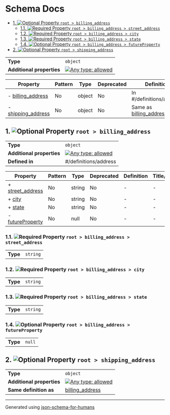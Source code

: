 # Schema Docs

- [1. ![Optional](https://img.shields.io/badge/Optional-yellow) Property `root > billing_address`](#billing_address-72657373)
  - [1.1. ![Required](https://img.shields.io/badge/Required-blue) Property `root > billing_address > street_address`](#billing_address_street_address-72657373)
  - [1.2. ![Required](https://img.shields.io/badge/Required-blue) Property `root > billing_address > city`](#billing_address_city-63697479)
  - [1.3. ![Required](https://img.shields.io/badge/Required-blue) Property `root > billing_address > state`](#billing_address_state-74617465)
  - [1.4. ![Optional](https://img.shields.io/badge/Optional-yellow) Property `root > billing_address > futureProperty`](#billing_address_futureProperty-65727479)
- [2. ![Optional](https://img.shields.io/badge/Optional-yellow) Property `root > shipping_address`](#shipping_address-72657373)

|                           |                                                                                                                                   |
| ------------------------- | --------------------------------------------------------------------------------------------------------------------------------- |
| **Type**                  | `object`                                                                                                                          |
| **Additional properties** | [![Any type: allowed](https://img.shields.io/badge/Any%20type-allowed-green)](# "Additional Properties of any type are allowed.") |

| Property                                          | Pattern | Type   | Deprecated | Definition                                            | Title/Description |
| ------------------------------------------------- | ------- | ------ | ---------- | ----------------------------------------------------- | ----------------- |
| - [billing_address](#billing_address-72657373 )   | No      | object | No         | In #/definitions/address                              | -                 |
| - [shipping_address](#shipping_address-72657373 ) | No      | object | No         | Same as [billing_address](#billing_address-72657373 ) | -                 |

## <a name="billing_address-72657373"></a>1. ![Optional](https://img.shields.io/badge/Optional-yellow) Property `root > billing_address`

|                           |                                                                                                                                   |
| ------------------------- | --------------------------------------------------------------------------------------------------------------------------------- |
| **Type**                  | `object`                                                                                                                          |
| **Additional properties** | [![Any type: allowed](https://img.shields.io/badge/Any%20type-allowed-green)](# "Additional Properties of any type are allowed.") |
| **Defined in**            | #/definitions/address                                                                                                             |

| Property                                                      | Pattern | Type   | Deprecated | Definition | Title/Description |
| ------------------------------------------------------------- | ------- | ------ | ---------- | ---------- | ----------------- |
| + [street_address](#billing_address_street_address-72657373 ) | No      | string | No         | -          | -                 |
| + [city](#billing_address_city-63697479 )                     | No      | string | No         | -          | -                 |
| + [state](#billing_address_state-74617465 )                   | No      | string | No         | -          | -                 |
| - [futureProperty](#billing_address_futureProperty-65727479 ) | No      | null   | No         | -          | -                 |

### <a name="billing_address_street_address-72657373"></a>1.1. ![Required](https://img.shields.io/badge/Required-blue) Property `root > billing_address > street_address`

|          |          |
| -------- | -------- |
| **Type** | `string` |

### <a name="billing_address_city-63697479"></a>1.2. ![Required](https://img.shields.io/badge/Required-blue) Property `root > billing_address > city`

|          |          |
| -------- | -------- |
| **Type** | `string` |

### <a name="billing_address_state-74617465"></a>1.3. ![Required](https://img.shields.io/badge/Required-blue) Property `root > billing_address > state`

|          |          |
| -------- | -------- |
| **Type** | `string` |

### <a name="billing_address_futureProperty-65727479"></a>1.4. ![Optional](https://img.shields.io/badge/Optional-yellow) Property `root > billing_address > futureProperty`

|          |        |
| -------- | ------ |
| **Type** | `null` |

## <a name="shipping_address-72657373"></a>2. ![Optional](https://img.shields.io/badge/Optional-yellow) Property `root > shipping_address`

|                           |                                                                                                                                   |
| ------------------------- | --------------------------------------------------------------------------------------------------------------------------------- |
| **Type**                  | `object`                                                                                                                          |
| **Additional properties** | [![Any type: allowed](https://img.shields.io/badge/Any%20type-allowed-green)](# "Additional Properties of any type are allowed.") |
| **Same definition as**    | [billing_address](#billing_address)                                                                                               |

----------------------------------------------------------------------------------------------------------------------------
Generated using [json-schema-for-humans](https://github.com/coveooss/json-schema-for-humans)
